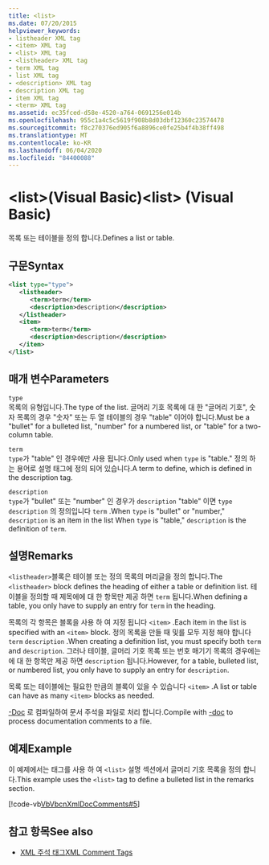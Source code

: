 ```yaml
---
title: <list>
ms.date: 07/20/2015
helpviewer_keywords:
- listheader XML tag
- <item> XML tag
- <list> XML tag
- <listheader> XML tag
- term XML tag
- list XML tag
- <description> XML tag
- description XML tag
- item XML tag
- <term> XML tag
ms.assetid: ec35fced-d58e-4520-a764-0691256e014b
ms.openlocfilehash: 955c1a4c5c5619f908b8d03dbf12360c23574478
ms.sourcegitcommit: f8c270376ed905f6a8896ce0fe25b4f4b38ff498
ms.translationtype: MT
ms.contentlocale: ko-KR
ms.lasthandoff: 06/04/2020
ms.locfileid: "84400088"
---
```

# <a name="list-visual-basic"></a><span data-ttu-id="537d0-101">\<list>(Visual Basic)</span><span class="sxs-lookup"><span data-stu-id="537d0-101">\<list> (Visual Basic)</span></span>
<span data-ttu-id="537d0-102">목록 또는 테이블을 정의 합니다.</span><span class="sxs-lookup"><span data-stu-id="537d0-102">Defines a list or table.</span></span>  
  
## <a name="syntax"></a><span data-ttu-id="537d0-103">구문</span><span class="sxs-lookup"><span data-stu-id="537d0-103">Syntax</span></span>  
  
```xml  
<list type="type">  
   <listheader>  
      <term>term</term>  
      <description>description</description>  
   </listheader>  
   <item>  
      <term>term</term>  
      <description>description</description>  
   </item>  
</list>  
```  
  
## <a name="parameters"></a><span data-ttu-id="537d0-104">매개 변수</span><span class="sxs-lookup"><span data-stu-id="537d0-104">Parameters</span></span>  
 `type`  
 <span data-ttu-id="537d0-105">목록의 유형입니다.</span><span class="sxs-lookup"><span data-stu-id="537d0-105">The type of the list.</span></span> <span data-ttu-id="537d0-106">글머리 기호 목록에 대 한 "글머리 기호", 숫자 목록의 경우 "숫자" 또는 두 열 테이블의 경우 "table" 이어야 합니다.</span><span class="sxs-lookup"><span data-stu-id="537d0-106">Must be a "bullet" for a bulleted list, "number" for a numbered list, or "table" for a two-column table.</span></span>  
  
 `term`  
 <span data-ttu-id="537d0-107">`type`가 "table" 인 경우에만 사용 됩니다.</span><span class="sxs-lookup"><span data-stu-id="537d0-107">Only used when `type` is "table."</span></span> <span data-ttu-id="537d0-108">정의 하는 용어로 설명 태그에 정의 되어 있습니다.</span><span class="sxs-lookup"><span data-stu-id="537d0-108">A term to define, which is defined in the description tag.</span></span>  
  
 `description`  
 <span data-ttu-id="537d0-109">`type`가 "bullet" 또는 "number" 인 경우가 `description` "table" 이면 `type` `description` 의 정의입니다 `term` .</span><span class="sxs-lookup"><span data-stu-id="537d0-109">When `type` is "bullet" or "number," `description` is an item in the list When `type` is "table," `description` is the definition of `term`.</span></span>  
  
## <a name="remarks"></a><span data-ttu-id="537d0-110">설명</span><span class="sxs-lookup"><span data-stu-id="537d0-110">Remarks</span></span>  
 <span data-ttu-id="537d0-111">`<listheader>`블록은 테이블 또는 정의 목록의 머리글을 정의 합니다.</span><span class="sxs-lookup"><span data-stu-id="537d0-111">The `<listheader>` block defines the heading of either a table or definition list.</span></span> <span data-ttu-id="537d0-112">테이블을 정의할 때 제목에에 대 한 항목만 제공 하면 `term` 됩니다.</span><span class="sxs-lookup"><span data-stu-id="537d0-112">When defining a table, you only have to supply an entry for `term` in the heading.</span></span>  
  
 <span data-ttu-id="537d0-113">목록의 각 항목은 블록을 사용 하 여 지정 됩니다 `<item>` .</span><span class="sxs-lookup"><span data-stu-id="537d0-113">Each item in the list is specified with an `<item>` block.</span></span> <span data-ttu-id="537d0-114">정의 목록을 만들 때 및를 모두 지정 해야 합니다 `term` `description` .</span><span class="sxs-lookup"><span data-stu-id="537d0-114">When creating a definition list, you must specify both `term` and `description`.</span></span> <span data-ttu-id="537d0-115">그러나 테이블, 글머리 기호 목록 또는 번호 매기기 목록의 경우에는에 대 한 항목만 제공 하면 `description` 됩니다.</span><span class="sxs-lookup"><span data-stu-id="537d0-115">However, for a table, bulleted list, or numbered list, you only have to supply an entry for `description`.</span></span>  
  
 <span data-ttu-id="537d0-116">목록 또는 테이블에는 필요한 만큼의 블록이 있을 수 있습니다 `<item>` .</span><span class="sxs-lookup"><span data-stu-id="537d0-116">A list or table can have as many `<item>` blocks as needed.</span></span>  
  
 <span data-ttu-id="537d0-117">[-Doc](../../reference/command-line-compiler/doc.md) 로 컴파일하여 문서 주석을 파일로 처리 합니다.</span><span class="sxs-lookup"><span data-stu-id="537d0-117">Compile with [-doc](../../reference/command-line-compiler/doc.md) to process documentation comments to a file.</span></span>  
  
## <a name="example"></a><span data-ttu-id="537d0-118">예제</span><span class="sxs-lookup"><span data-stu-id="537d0-118">Example</span></span>  
 <span data-ttu-id="537d0-119">이 예제에서는 태그를 사용 하 여 `<list>` 설명 섹션에서 글머리 기호 목록을 정의 합니다.</span><span class="sxs-lookup"><span data-stu-id="537d0-119">This example uses the `<list>` tag to define a bulleted list in the remarks section.</span></span>  
  
 [!code-vb[VbVbcnXmlDocComments#5](~/samples/snippets/visualbasic/VS_Snippets_VBCSharp/VbVbcnXmlDocComments/VB/Class1.vb#5)]  
  
## <a name="see-also"></a><span data-ttu-id="537d0-120">참고 항목</span><span class="sxs-lookup"><span data-stu-id="537d0-120">See also</span></span>

- [<span data-ttu-id="537d0-121">XML 주석 태그</span><span class="sxs-lookup"><span data-stu-id="537d0-121">XML Comment Tags</span></span>](index.md)
